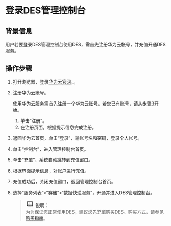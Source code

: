 # 登录DES管理控制台<a name="ZH-CN_TOPIC_0149063566"></a>

## 背景信息<a name="section19245103812307"></a>

用户若要登录DES管理控制台使用DES，需首先注册华为云帐号，并充值开通DES服务。

## 操作步骤<a name="section1338013411309"></a>

1.  打开浏览器，登录[华为云官网](https://www.huaweicloud.com)。。
2.  注册华为云账号。

    使用华为云服务需首先注册一个华为云账号。若您已有账号，请从[步骤3](#li162017553313)开始。

    1.  单击“注册”。
    2.  在注册页面，根据提示信息完成注册。

3.  <a name="li162017553313"></a>返回华为云首页，单击“登录”，输账号名和密码，登录个人帐号。
4.  单击“控制台”，进入管理控制台首页。
5.  单击“充值”，系统自动跳转到充值窗口。
6.  根据界面提示信息，对账户进行充值。
7.  充值成功后，关闭充值窗口，返回管理控制台首页。
8.  选择“服务列表”\>“存储”\>“数据快递服务”，开通并进入DES管理控制台。

    >![](public_sys-resources/icon-note.gif) **说明：**   
    >为为保证您正常使用DES，建议您先充值购买DES。购买方式，请参见[购买指南](https://support.huaweicloud.com/pg-des/des_05_0001.md)。  


